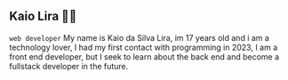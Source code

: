 ## Kaio Lira 🧑‍💻
``web developer``
My name is Kaio da Silva Lira, im 17 years old and i am a technology lover, I had my first contact with programming in 2023, I am a front end developer, but I seek to learn about the back end and become a fullstack developer in the future.
